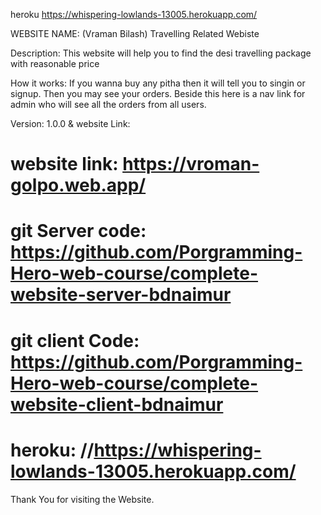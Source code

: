 heroku https://whispering-lowlands-13005.herokuapp.com/

WEBSITE NAME: (Vraman Bilash) Travelling Related Webiste

Description: This website will help you to find the desi travelling  package with reasonable price

How it works: If you wanna buy any pitha then it will tell you to singin or signup. Then you may see your orders. Beside this here is a nav link for admin who will see all the orders from all users.

Version: 1.0.0 &
website Link: 

# website link: https://vroman-golpo.web.app/
# git Server code: https://github.com/Porgramming-Hero-web-course/complete-website-server-bdnaimur
# git client Code: https://github.com/Porgramming-Hero-web-course/complete-website-client-bdnaimur
# heroku: //https://whispering-lowlands-13005.herokuapp.com/
Thank You for visiting the Website.